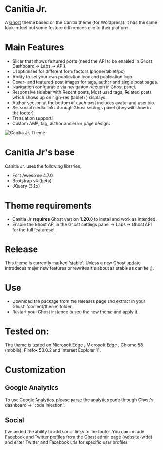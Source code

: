 # Canitia Jr.

A [Ghost](http://github.com/tryghost/ghost/) theme based on the Canitia theme (for Wordpress). It has the same look-n-feel but some feature differences due to their platform.

# Main Features
- Slider that shows featured posts (need the API to be enabled in Ghost Dashboard -> Labs -> API).
- UI optimised for different form factors (phone/tablet/pc)
- Ability to set your own publication icon and publication logo.
- Cover- and featured-post images for tags, author and single post pages.
- Navigation confgurable via navigation-section in Ghost panel.
- Responsive sidebar with Recent posts, Most used tags, Related posts which shows up on high-res (tablet+) displays.
- Author section at the bottom of each post includes avatar and user bio.
- Set social media links through Ghost settings panel (they will show in the footer)
- Translation support!
- Custom AMP, tag, author and error page designs.

![Canitia Jr. Theme](https://github.com/boumannm/canitia-jr/blob/master/canitiajr.png)

# Canitia Jr's base
Canitia Jr. uses the following libraries;
- Font Awesome 4.7.0
- Bootstrap v4 (beta)
- JQuery (3.1.x)

# Theme requirements
- Canitia Jr **requires** Ghost version **1.20.0** to install and work as intended. 
- Enable the Ghost API in the Ghost settings panel -> Labs -> Ghost API for the full featureset.

# Release
This theme is currently marked 'stable'. Unless a new Ghost update introduces major new features or rewrites it's about as stable as can be ;).

# Use
- Download the package from the releases page and extract in your Ghost' 'content/theme' folder
- Restart your Ghost instance to see the new theme and apply it.

# Tested on:
The theme is tested on Microsoft Edge <Creators Update>, Microsoft Edge <Creators Update>, Chrome 58 (mobile), Firefox 53.0.2 and Internet Explorer 11.

# Customization

## Google Analytics
To use Google Analytics, please parse the analytics code through Ghost's dashboard -> 'code injection'.

## Social
I've added the ability to add social links to the footer. You can include Facebook and Twitter profiles from the Ghost admin page (website-wide) and enter Twitter and Facebook urls for specific user profiles
